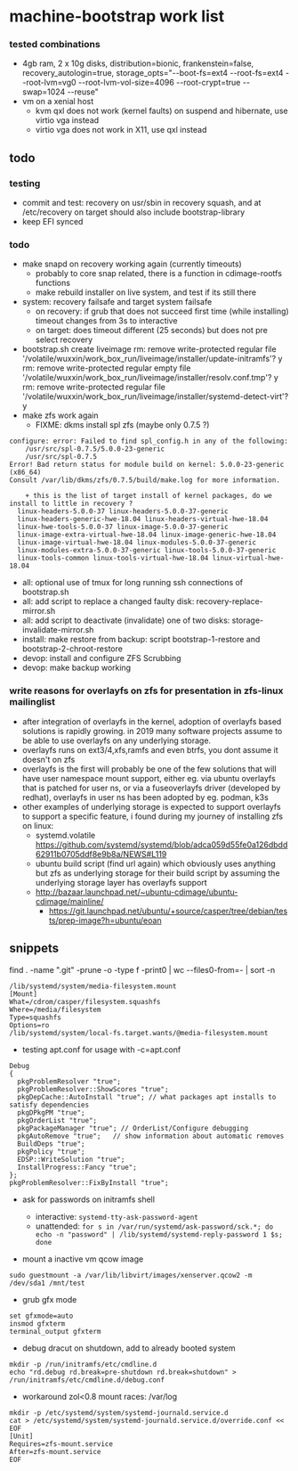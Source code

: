 # machine-bootstrap work list

### tested combinations
+ 4gb ram, 2 x 10g disks, distribution=bionic, frankenstein=false, recovery_autologin=true, storage_opts="--boot-fs=ext4 --root-fs=ext4 --root-lvm=vg0 --root-lvm-vol-size=4096 --root-crypt=true --swap=1024 --reuse"
+ vm on a xenial host
    + kvm qxl does not work (kernel faults) on suspend and hibernate, use virtio vga instead
    + virtio vga does not work in X11, use qxl instead

## todo

### testing
+ commit and test: recovery on usr/sbin in recovery squash, and at /etc/recovery on target should also include bootstrap-library
+ keep EFI synced

### todo
+ make snapd on recovery working again (currently timeouts) 
    + probably to core snap related, there is a function in cdimage-rootfs functions
    + make rebuild installer on live system, and test if its still there
+ system: recovery failsafe and target system failsafe
    + on recovery: if grub that does not succeed first time (while installing) timeout changes from 3s to interactive
    + on target: does timeout different (25 seconds) but does not pre select recovery
+ bootstrap.sh create liveimage
    rm: remove write-protected regular file '/volatile/wuxxin/work_box_run/liveimage/installer/update-initramfs'? y
    rm: remove write-protected regular empty file '/volatile/wuxxin/work_box_run/liveimage/installer/resolv.conf.tmp'? y
    rm: remove write-protected regular file '/volatile/wuxxin/work_box_run/liveimage/installer/systemd-detect-virt'? y
+ make zfs work again
    + FIXME: dkms install spl zfs (maybe only 0.7.5 ?)
```
configure: error: Failed to find spl_config.h in any of the following:
	/usr/src/spl-0.7.5/5.0.0-23-generic
	/usr/src/spl-0.7.5
Error! Bad return status for module build on kernel: 5.0.0-23-generic (x86_64)
Consult /var/lib/dkms/zfs/0.7.5/build/make.log for more information.

    + this is the list of target install of kernel packages, do we install to little in recovery ?
  linux-headers-5.0.0-37 linux-headers-5.0.0-37-generic
  linux-headers-generic-hwe-18.04 linux-headers-virtual-hwe-18.04
  linux-hwe-tools-5.0.0-37 linux-image-5.0.0-37-generic
  linux-image-extra-virtual-hwe-18.04 linux-image-generic-hwe-18.04
  linux-image-virtual-hwe-18.04 linux-modules-5.0.0-37-generic
  linux-modules-extra-5.0.0-37-generic linux-tools-5.0.0-37-generic
  linux-tools-common linux-tools-virtual-hwe-18.04 linux-virtual-hwe-18.04
```
+ all: optional use of tmux for long running ssh connections of bootstrap.sh
+ all: add script to replace a changed faulty disk: recovery-replace-mirror.sh
+ all: add script to deactivate (invalidate) one of two disks: storage-invalidate-mirror.sh
+ install: make restore from backup: script bootstrap-1-restore and bootstrap-2-chroot-restore
+ devop: install and configure ZFS Scrubbing
+ devop: make backup working

### write reasons for overlayfs on zfs for presentation in zfs-linux mailinglist
+ after integration of overlayfs in the kernel,
    adoption of overlayfs based solutions is rapidly growing.
    in 2019 many software projects assume to be able
    to use overlayfs on any underlying storage.
+ overlayfs runs on ext3/4,xfs,ramfs and even btrfs, you dont assume it doesn't on zfs
+ overlayfs is the first will probably be one of the few solutions
    that will have user namespace mount support, either eg.
    via ubuntu overlayfs that is patched for user ns,
    or via a fuseoverlayfs driver (developed by redhat),
    overlayfs in user ns has been adopted by eg. podman, k3s
+ other examples of underlying storage is expected to support overlayfs to support a specific feature, i found during my journey of installing zfs on linux:
    + systemd.volatile https://github.com/systemd/systemd/blob/adca059d55fe0a126dbdd62911b0705ddf8e9b8a/NEWS#L119
    + ubuntu build script (find url again) which obviously uses anything but zfs as underlying storage for their build script by assuming the underlying storage layer has overlayfs support
    + http://bazaar.launchpad.net/~ubuntu-cdimage/ubuntu-cdimage/mainline/
        + https://git.launchpad.net/ubuntu/+source/casper/tree/debian/tests/prep-image?h=ubuntu/eoan

## snippets

find . -name ".git" -prune -o -type f -print0 | wc --files0-from=- | sort -n

```
/lib/systemd/system/media-filesystem.mount
[Mount]
What=/cdrom/casper/filesystem.squashfs
Where=/media/filesystem
Type=squashfs
Options=ro
/lib/systemd/system/local-fs.target.wants/@media-filesystem.mount
```

+ testing apt.conf for usage with -c=apt.conf
```
Debug
{
  pkgProblemResolver "true";
  pkgProblemResolver::ShowScores "true";
  pkgDepCache::AutoInstall "true"; // what packages apt installs to satisfy dependencies
  pkgDPkgPM "true";
  pkgOrderList "true";
  pkgPackageManager "true"; // OrderList/Configure debugging
  pkgAutoRemove "true";   // show information about automatic removes
  BuildDeps "true";
  pkgPolicy "true";
  EDSP::WriteSolution "true";
  InstallProgress::Fancy "true";
};
pkgProblemResolver::FixByInstall "true";
```

+ ask for passwords on initramfs shell

  + interactive: `systemd-tty-ask-password-agent`
  + unattended: `for s in /var/run/systemd/ask-password/sck.*; do echo -n "password" | /lib/systemd/systemd-reply-password 1 $s; done`

+ mount a inactive vm qcow image

```
sudo guestmount -a /var/lib/libvirt/images/xenserver.qcow2 -m /dev/sda1 /mnt/test
```

+ grub gfx mode
```
set gfxmode=auto
insmod gfxterm
terminal_output gfxterm
```

+ debug dracut on shutdown, add to already booted system

```
mkdir -p /run/initramfs/etc/cmdline.d
echo "rd.debug rd.break=pre-shutdown rd.break=shutdown" > /run/initramfs/etc/cmdline.d/debug.conf
```

+ workaround zol<0.8 mount races: /var/log

```
mkdir -p /etc/systemd/system/systemd-journald.service.d
cat > /etc/systemd/system/systemd-journald.service.d/override.conf << EOF
[Unit]
Requires=zfs-mount.service
After=zfs-mount.service
EOF
```
